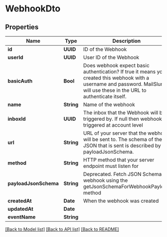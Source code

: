 # WebhookDto

## Properties
Name | Type | Description | Notes
------------ | ------------- | ------------- | -------------
**id** | **UUID** | ID of the Webhook | 
**userId** | **UUID** | User ID of the Webhook | 
**basicAuth** | **Bool** | Does webhook expect basic authentication? If true it means you created this webhook with a username and password. MailSlurp will use these in the URL to authenticate itself. | 
**name** | **String** | Name of the webhook | [optional] 
**inboxId** | **UUID** | The inbox that the Webhook will be triggered by. If null then webhook triggered at account level | [optional] 
**url** | **String** | URL of your server that the webhook will be sent to. The schema of the JSON that is sent is described by the payloadJsonSchema. | 
**method** | **String** | HTTP method that your server endpoint must listen for | 
**payloadJsonSchema** | **String** | Deprecated. Fetch JSON Schema for webhook using the getJsonSchemaForWebhookPayload method | 
**createdAt** | **Date** | When the webhook was created | 
**updatedAt** | **Date** |  | 
**eventName** | **String** |  | [optional] 

[[Back to Model list]](../README#documentation-for-models) [[Back to API list]](../README#documentation-for-api-endpoints) [[Back to README]](../README)


